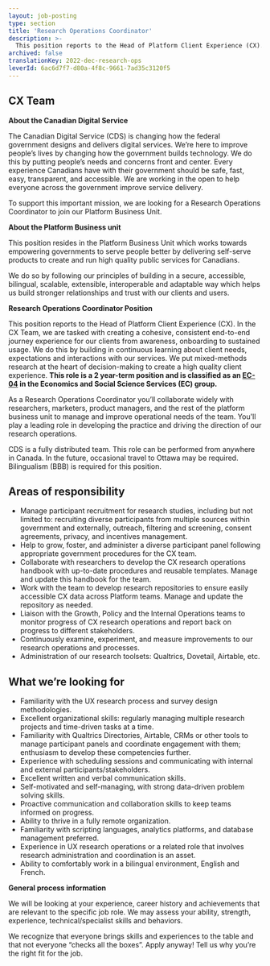 ```yaml
---
layout: job-posting
type: section
title: 'Research Operations Coordinator'
description: >-
  This position reports to the Head of Platform Client Experience (CX). In the CX Team, we are tasked with creating a cohesive, consistent end-to-end journey experience for our clients from awareness, onboarding to sustained usage. We do this by building in continuous learning about client needs, expectations and interactions with our services. We put mixed-methods research at the heart of decision-making to create a high quality client experience. This role is a 2 year-term position and is classified as an EC-04 in the Economics and Social Science Services (EC) group.
archived: false
translationKey: 2022-dec-research-ops
leverId: 6ac6d7f7-d80a-4f8c-9661-7ad35c3120f5
---
```


## CX Team 
**About the Canadian Digital Service**

The Canadian Digital Service (CDS) is changing how the federal government designs and delivers digital services. We’re here to improve people’s lives by changing how the government builds  technology. We do this by putting people’s needs and concerns front and center. Every experience Canadians have with their government should be safe, fast, easy, transparent, and accessible. We are working in the open to help everyone across the government improve service delivery. 

To support this important mission, we are looking for a Research Operations Coordinator to join our Platform Business Unit. 

**About the Platform Business unit**

This position resides in the Platform Business Unit which works towards empowering governments to serve people better by delivering self-serve products to create and run high quality public services for Canadians.

We do so by following our principles of building in a secure, accessible, bilingual, scalable, extensible, interoperable and adaptable way which helps us build stronger relationships and trust with our clients and users.

**Research Operations Coordinator Position** 

This position reports to the Head of Platform Client Experience (CX). In the CX Team, we are tasked with creating a cohesive, consistent end-to-end journey experience for our clients from awareness, onboarding to sustained usage. We do this by building in continuous learning about client needs, expectations and interactions with our services. We put mixed-methods research at the heart of decision-making to create a high quality client experience. **This role is a 2 year-term position and is classified as an [EC-04](https://www.tbs-sct.canada.ca/agreements-conventions/view-visualiser-eng.aspx?id=4) in the Economics and Social Science Services (EC) group.**

As a Research Operations Coordinator you’ll collaborate widely with researchers, marketers, product managers, and the rest of the platform business unit to manage and improve operational needs of the team. You'll play a leading role in developing the practice and driving the direction of our research operations. 

CDS is a fully distributed team. This role can be performed from anywhere in Canada. In the future, occasional travel to Ottawa may be required. Bilingualism (BBB) is required for this position.

## Areas of responsibility
- Manage participant recruitment for research studies, including but not limited to: recruiting diverse participants from multiple sources within government and externally, outreach, filtering and screening, consent agreements, privacy, and incentives management.
- Help to grow, foster, and administer a diverse participant panel following appropriate government procedures for the CX team.
- Collaborate with researchers to develop the CX research operations handbook with up-to-date procedures and reusable templates. Manage and update this handbook for the team.
- Work with the team to develop research repositories to ensure easily accessible CX data across Platform teams. Manage and update the repository as needed.
- Liaison with the Growth, Policy and the Internal Operations teams to monitor progress of CX research operations and report back on progress to different stakeholders.
- Continuously examine, experiment, and measure improvements to our research operations and processes.
- Administration of our research toolsets: Qualtrics, Dovetail, Airtable, etc.

## What we’re looking for
- Familiarity with the UX research process and survey design methodologies.
- Excellent organizational skills: regularly managing multiple research projects and time-driven tasks at a time.
- Familiarity with Qualtrics Directories, Airtable, CRMs or other tools to manage participant panels and coordinate engagement with them; enthusiasm to develop these competencies further.
- Experience with scheduling sessions and communicating with internal and external participants/stakeholders.
- Excellent written and verbal communication skills.
- Self-motivated and self-managing, with strong data-driven problem solving skills.
- Proactive communication and collaboration skills to keep teams informed on progress.
- Ability to thrive in a fully remote organization.
- Familiarity with scripting languages, analytics platforms, and database management preferred.
- Experience in UX research operations or a related role that involves research administration and coordination is an asset.
- Ability to comfortably work in a bilingual environment, English and French.

**General process information** 

We will be looking at your experience, career history and achievements that are relevant to the specific job role. We may assess your ability, strength, experience, technical/specialist skills and behaviors.

We recognize that everyone brings skills and experiences to the table and that not everyone “checks all the boxes”. Apply anyway! Tell us why you’re the right fit for the job.

